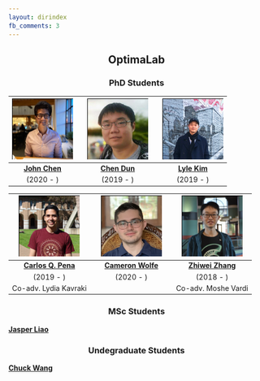 ```yaml
---
layout: dirindex
fb_comments: 3
---
```


<center> <h2>OptimaLab</h2> </center>

<center> <h3>PhD Students</h3> </center>

![John Chen](/group/john_chen.png)  |  |  ![Chen Dun](/group/chen_dun.png)  |  | ![Lyle Kim](/group/lyle_kim.png)
:-------------------------:|:----:|:-------------------------:|:----:|:-------------------------:
[**John Chen**](https://johnchenresearch.github.io/)  | | [**Chen Dun**]()   | | [**Lyle Kim**](https://jlylekim.github.io/)
(2020 - )   |  |    (2019 - )  |  | (2019 - )

![Carlos Quintero Pena](/group/carlos_quintero.png)  |  |  ![Cameron Wolfe](/group/cameron_wolfe.png)  |  |  ![Zhiwei Zhang](/group/zhiwei_zhang.png)
:-------------------------:|:----:|:-------------------------:|:----:|:-------------------------:
[**Carlos Q. Pena**](https://carlosquinterop.github.io/)  | | [**Cameron Wolfe**](https://wolfecameron.github.io/)   |  | [**Zhiwei Zhang**](https://www.cs.rice.edu/~zz59/)
(2019 - )   |  |    (2020 - )  |  | (2018 - )
Co-adv. Lydia Kavraki   |  |     |  | Co-adv. Moshe Vardi


<center> <h3>MSc Students</h3> </center>

[**Jasper Liao**]()

<center> <h3>Undegraduate Students</h3> </center>

[**Chuck Wang**](http://wangqihan.com/)

